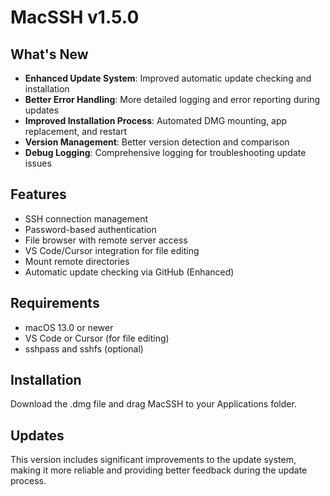 # MacSSH v1.5.0

## What's New

- **Enhanced Update System**: Improved automatic update checking and installation
- **Better Error Handling**: More detailed logging and error reporting during updates
- **Improved Installation Process**: Automated DMG mounting, app replacement, and restart
- **Version Management**: Better version detection and comparison
- **Debug Logging**: Comprehensive logging for troubleshooting update issues

## Features

- SSH connection management
- Password-based authentication
- File browser with remote server access
- VS Code/Cursor integration for file editing
- Mount remote directories
- Automatic update checking via GitHub (Enhanced)

## Requirements

- macOS 13.0 or newer
- VS Code or Cursor (for file editing)
- sshpass and sshfs (optional)

## Installation

Download the .dmg file and drag MacSSH to your Applications folder.

## Updates

This version includes significant improvements to the update system, making it more reliable and providing better feedback during the update process.
